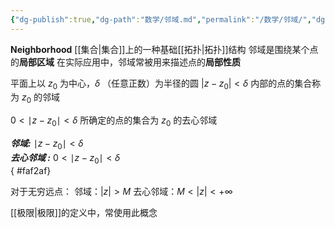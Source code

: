```yaml
---
{"dg-publish":true,"dg-path":"数学/邻域.md","permalink":"/数学/邻域/","dgPassFrontmatter":true,"noteIcon":"","created":"2024-05-21T15:20:28.739+08:00","updated":"2024-05-31T13:19:35.707+08:00"}
---
```


**Neighborhood**
[[集合\|集合]]上的一种基础[[拓扑\|拓扑]]结构
邻域是围绕某个点的**局部区域**
在实际应用中，邻域常被用来描述点的**局部性质**

平面上以 $z_{0}$ 为中心，$\delta$ （任意正数）为半径的圆
$|z-z_{0}|<\delta$ 内部的点的集合称为 $z_{0}$ 的邻域

$0<\mid z-z_{0} \mid<\delta$ 所确定的点的集合为 $z_{0}$ 的去心邻域

***邻域:***
$\mid z-z_{0}\mid<\delta$  
***去心邻域 :***
$0<\mid z-z_{0} \mid<\delta$   
{ #faf2af}


对于无穷远点：
邻域：$|z|>M$
去心邻域：$M<|z|<+\infty$

[[极限\|极限]]的定义中，常使用此概念

